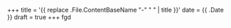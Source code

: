 +++
title = '{{ replace .File.ContentBaseName "-" " " | title }}'
date = {{ .Date }}
draft = true
+++
fgd